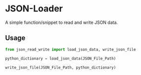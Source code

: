 # JSON-Loader

A simple function/snippet to read and write JSON data.

## Usage

```python
from json_read_write import load_json_data, write_json_file

python_dictionary = load_json_data(JSON_File_Path)

write_json_file(JSON_File_Path, python_dictionary)
```
